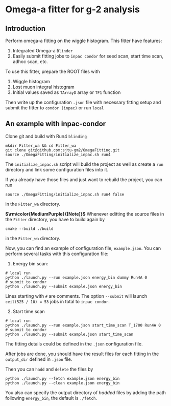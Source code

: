 # Omega-a fitter for g-2 analysis

## Introduction
Perform omega-a fitting on the wiggle histogram. This fitter have features:

1. Integrated Omega-a `Blinder`
2. Easily submit fitting jobs to `inpac condor` for seed scan, start time scan, adhoc scan, etc.


To use this fitter, prepare the ROOT files with

1. Wiggle histogram 
1. Lost muon integral histogram
1. Initial values saved as `TArrayD` array or `TF1` function

Then write up the configuration `.json` file with necessary fitting setup and submit the fitter to `condor (inpac)` or run `local`


## An example with inpac-condor

Clone git and build with Run4 `blinding`

```
mkdir Fitter_wa && cd Fitter_wa
git clone git@github.com:sjtu-gm2/OmegaFitting.git
source ./OmegaFitting/initialize_inpac.sh run4
```

The `initialize_inpac.sh` script will build the project as well as create a `run` directory and link some configuration files into it.

If you already have those files and just want to rebuild the project, you can run
```
source ./OmegaFitting/initialize_inpac.sh run4 false
```
in the `Fitter_wa` directory.

**$\rm\color{MediumPurple}{[Note]}$** Whenever editting the source files in the `Fitter` directory, you have to build again by
```
cmake --build ./build
```
in the `Fitter_wa` directory.

Now, you can find an example of configuration file, `example.json`. You can perform several tasks with this configuration file:

1. Energy bin scan:
```
# local run
python ./launch.py --run example.json energy_bin dummy Run4A 0
# submit to condor
python ./launch.py --submit example.json energy_bin
```
Lines starting with `#` are comments. The option `--submit` will launch `ceil(525 / 10) = 53` jobs in total to `inpac condor`.

2. Start time scan
```
# local run
python ./launch.py --run example.json start_time_scan T_1700 Run4A 0
# submit to condor
python ./launch.py --submit example.json start_time_scan
```

The fitting details could be defined in the `.json` configuration file.

After jobs are done, you should have the result files for each fitting in the `output_dir` defined in `.json` file.

Then you can `hadd` and `delete` the files by
```
python ./launch.py --fetch example.json energy_bin
python ./launch.py --clean example.json energy_bin
```
You also can specify the output directory of *hadded* files by adding the path following `energy_bin`, the default is `./fetch`.
